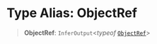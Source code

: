 # Type Alias: ObjectRef

> **ObjectRef**: `InferOutput`\<_typeof_ [`ObjectRef`](../variables/ObjectRef.md)\>
